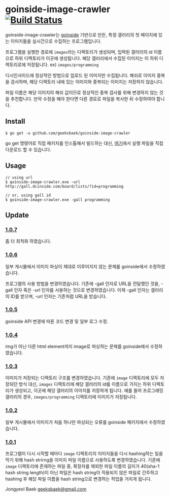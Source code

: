 # goinside-image-crawler [![Build Status](https://travis-ci.org/geeksbaek/goinside-image-crawler.svg?branch=master)](https://travis-ci.org/geeksbaek/goinside-image-crawler)

goinside-image-crawler는 [goinside](https://github.com/geeksbaek/goinside) 기반으로 만든, 특정 갤러리의 첫 페이지에 있는 이미지들을 실시간으로 수집하는 프로그램입니다.

프로그램을 실행한 경로에 `images`라는 디렉토리가 생성되며, 입력된 갤러리의 id 이름으로 하위 디렉토리가 이곳에 생성됩니다. 해당 갤러리에서 수집된 이미지는 이 하위 디렉토리로에 저장됩니다. ex) `images/programming`

디시인사이드에 정상적인 방법으로 업로드 된 이미지만 수집됩니다. 해쉬로 이미지 중복을 검사하며, 해당 디렉토리 내에 있는 이미지와 중복되는 이미지는 저장하지 않습니다. 

파일 이름은 해당 이미지의 해쉬 값이므로 정상적인 중복 검사를 위해 변경하지 않는 것을 추천합니다. 만약 수정을 해야 한다면 다른 경로로 파일을 복사한 뒤 수정하여야 합니다.

## Install
```
$ go get -u github.com/geeksbaek/goinside-image-crawler
```
go get 명령어로 직접 패키지를 인스톨해서 빌드하는 대신, [여기](https://github.com/geeksbaek/goinside-image-crawler/releases)에서 실행 파일을 직접 다운로드 할 수 있습니다.

## Usage
```
// using url
$ goinside-image-crawler.exe -url http://gall.dcinside.com/board/lists/?id=programming

// or, using gall id
$ goinside-image-crawler.exe -gall programming
```

## Update

### [1.0.7](https://github.com/geeksbaek/goinside-image-crawler/releases/tag/1.0.7)
좀 더 최적화 하였습니다.

### [1.0.6](https://github.com/geeksbaek/goinside-image-crawler/releases/tag/1.0.6)
일부 게시물에서 이미지 파싱이 제대로 이루어지지 않는 문제를 goinside에서 수정하였습니다. 

프로그램의 사용 방법을 변경하였습니다. 기존에 -gall 인자로 URL을 전달했던 것을, -gall 인자 혹은 -url 인자를 사용하는 것으로 변경하였습니다. 이제 -gall 인자는 갤러리의 ID를 받으며, -url 인자는 기존처럼 URL을 받습니다.

### [1.0.5](https://github.com/geeksbaek/goinside-image-crawler/releases/tag/1.0.5)
goinside API 변경에 따른 코드 변경 및 일부 로그 수정.

### [1.0.4](https://github.com/geeksbaek/goinside-image-crawler/releases/tag/1.0.4)
img가 아닌 다른 html element까지 image로 파싱하는 문제를 goinside에서 수정하였습니다.

### [1.0.3](https://github.com/geeksbaek/goinside-image-crawler/releases/tag/1.0.3)
이미지가 저장되는 디렉토리 구조를 변경하였습니다. 기존에 `image` 디렉토리에 모두 저장되던 방식 대신, `images` 디렉토리에 해당 갤러리의 id를 이름으로 가지는 하위 디렉토리가 생성되고, 이곳에 해당 갤러리의 이미지를 저장하게 됩니다. 예를 들어 프로그래밍 갤러리의 경우, `images/programming` 디렉토리에 이미지가 저장됩니다.

### [1.0.2](https://github.com/geeksbaek/goinside-image-crawler/releases/tag/1.0.2)
일부 게시물에서 이미지가 처음 하나만 파싱되는 오류를 goinside 패키지에서 수정하였습니다. 

### [1.0.1](https://github.com/geeksbaek/goinside-image-crawler/releases/tag/1.0.1)
프로그램이 다시 시작할 때마다 `image` 디렉토리의 이미지들을 다시 hashing하는 일을 막기 위해 hash strirng을 이미지 파일 이름으로 사용하도록 변경하였습니다. 기존에 `image` 디렉토리에 존재하는 파일 중, 확장자를 제외한 파일 이름의 길이가 40(sha-1 hash string length)이 아닌 파일은 hash string이 적용되지 않은 파일로 간주하고 hashing 후 해당 파일 이름을 hash string으로 변경하는 작업을 거치게 됩니다.

Jongyeol Baek <geeksbaek@gmail.com>
